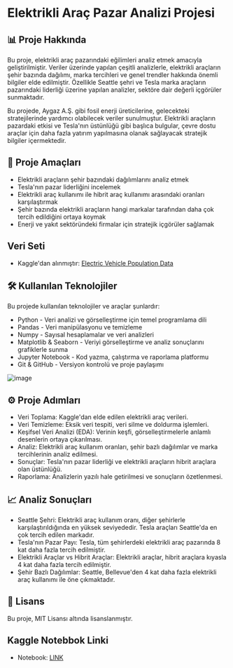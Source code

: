 # Elektrikli Araç Pazar Analizi Projesi
## 📊 Proje Hakkında
Bu proje, elektrikli araç pazarındaki eğilimleri analiz etmek amacıyla geliştirilmiştir. Veriler üzerinde yapılan çeşitli analizlerle, elektrikli araçların şehir bazında dağılımı, marka tercihleri ve genel trendler hakkında önemli bilgiler elde edilmiştir. Özellikle Seattle şehri ve Tesla marka araçların pazarındaki liderliği üzerine yapılan analizler, sektöre dair değerli içgörüler sunmaktadır.

Bu projede, Aygaz A.Ş. gibi fosil enerji üreticilerine, gelecekteki stratejilerinde yardımcı olabilecek veriler sunulmuştur. Elektrikli araçların pazardaki etkisi ve Tesla'nın üstünlüğü gibi başlıca bulgular, çevre dostu araçlar için daha fazla yatırım yapılmasına olanak sağlayacak stratejik bilgiler içermektedir.

## 🚀 Proje Amaçları
- Elektrikli araçların şehir bazındaki dağılımlarını analiz etmek
- Tesla'nın pazar liderliğini incelemek
- Elektrikli araç kullanımı ile hibrit araç kullanımı arasındaki oranları karşılaştırmak
- Şehir bazında elektrikli araçların hangi markalar tarafından daha çok tercih edildiğini ortaya koymak
- Enerji ve yakıt sektöründeki firmalar için stratejik içgörüler sağlamak

## Veri Seti
- Kaggle'dan alınmıştır: [Electric Vehicle Population Data](https://www.kaggle.com/datasets/mariusborel/electric-vhicule-population-data)

## 🛠️ Kullanılan Teknolojiler
Bu projede kullanılan teknolojiler ve araçlar şunlardır:

- Python - Veri analizi ve görselleştirme için temel programlama dili
- Pandas - Veri manipülasyonu ve temizleme
- Numpy - Sayısal hesaplamalar ve veri analizleri
- Matplotlib & Seaborn - Veriyi görselleştirme ve analiz sonuçlarını grafiklerle sunma
- Jupyter Notebook - Kod yazma, çalıştırma ve raporlama platformu
- Git & GitHub - Versiyon kontrolü ve proje paylaşımı

![image](https://github.com/user-attachments/assets/8bdc30dd-94ab-4f3a-ba49-0f45db6e80c2)

## ⚙️ Proje Adımları
- Veri Toplama: Kaggle'dan elde edilen elektrikli araç verileri.
- Veri Temizleme: Eksik veri tespiti, veri silme ve doldurma işlemleri.
- Keşifsel Veri Analizi (EDA): Verinin keşfi, görselleştirmelerle anlamlı desenlerin ortaya çıkarılması.
- Analiz: Elektrikli araç kullanım oranları, şehir bazlı dağılımlar ve marka tercihlerinin analiz edilmesi.
- Sonuçlar: Tesla'nın pazar liderliği ve elektrikli araçların hibrit araçlara olan üstünlüğü.
- Raporlama: Analizlerin yazılı hale getirilmesi ve sonuçların özetlenmesi.

## 📈 Analiz Sonuçları
- Seattle Şehri: Elektrikli araç kullanım oranı, diğer şehirlerle karşılaştırıldığında en yüksek seviyededir. Tesla araçları Seattle'da en çok tercih edilen markadır.
- Tesla'nın Pazar Payı: Tesla, tüm şehirlerdeki elektrikli araç pazarında 8 kat daha fazla tercih edilmiştir.
- Elektrikli Araçlar vs Hibrit Araçlar: Elektrikli araçlar, hibrit araçlara kıyasla 4 kat daha fazla tercih edilmiştir.
- Şehir Bazlı Dağılımlar: Seattle, Bellevue'den 4 kat daha fazla elektrikli araç kullanımı ile öne çıkmaktadır.

## 📄 Lisans
Bu proje, MIT Lisansı altında lisanslanmıştır.

## Kaggle Notebbok Linki
- Notebook: [LINK](https://www.kaggle.com/code/metinyurdev/electricvehicleanalysisproject)

